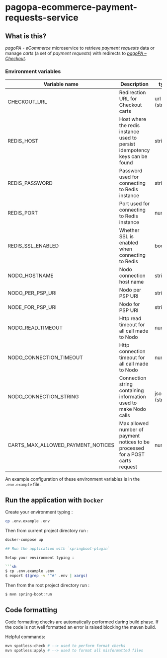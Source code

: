 # pagopa-ecommerce-payment-requests-service

## What is this?

_pagoPA - eCommerce_ microservice to retrieve _payment requests_ data or manage _carts_ (a set of _payment requests_)
with redirects to [_pagoPA – Checkout_](https://checkout.pagopa.it).

### Environment variables

| Variable name                     | Description                                                                  | type          | default |
|-----------------------------------|------------------------------------------------------------------------------|---------------|---------|
| CHECKOUT_URL                      | Redirection URL for Checkout carts                                           | url (string)  |         |
| REDIS_HOST                        | Host where the redis instance used to persist idempotency keys can be found  | string        |         |
| REDIS_PASSWORD                    | Password used for connecting to Redis instance                               | string        |         |
| REDIS_PORT                        | Port used for connecting to Redis instance                                   | number        |         |
| REDIS_SSL_ENABLED                 | Whether SSL is enabled when connecting to Redis                              | boolean       |         |
| NODO_HOSTNAME                     | Nodo connection host name                                                    | string        |         |
| NODO_PER_PSP_URI                  | Nodo per PSP URI                                                             | string        |         |
| NODE_FOR_PSP_URI                  | Nodo for PSP URI                                                             | string        |         |
| NODO_READ_TIMEOUT                 | Http read timeout for all call made to Nodo                                  | number        |         |
| NODO_CONNECTION_TIMEOUT           | Http connection timeout for all call made to Nodo                            | number        |         |
| NODO_CONNECTION_STRING            | Connection string containing information used to make Nodo calls             | json (string) |         |
| CARTS_MAX_ALLOWED_PAYMENT_NOTICES | Max allowed number of payment notices to be processed for a POST carts request | number        |         |

An example configuration of these environment variables is in the `.env.example` file.

## Run the application with `Docker`

Create your environment typing :

```sh
cp .env.example .env
```

Then from current project directory run :

```sh
docker-compose up

## Run the application with `springboot-plugin`

Setup your environment typing :

```sh
$ cp .env.example .env
$ export $(grep -v '^#' .env | xargs)
```

Then from the root project directory run :

```sh
$ mvn spring-boot:run
```

## Code formatting

Code formatting checks are automatically performed during build phase.
If the code is not well formatted an error is raised blocking the maven build.

Helpful commands:

```sh
mvn spotless:check # --> used to perform format checks
mvn spotless:apply # --> used to format all misformatted files
```

